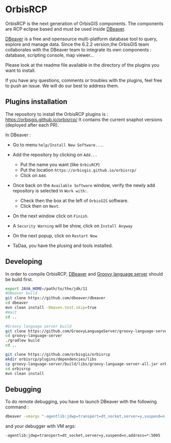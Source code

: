 # OrbisRCP

OrbisRCP is the next generation of OrbisGIS components. The components are RCP eclipse based and must be used inside [DBeaver](https://dbeaver.io/).

[DBeaver](https://dbeaver.io/) is a free and opensource multi-platform database tool to query, explore and manage data. Since the 6.2.2 version,the OrbisGIS team collaborates with the DBeaver team to integrate its own components : database, scripting console, map viewer...

Please look at the readme file available in the directory of the plugins you want to install.

If you have any questions, comments or troubles with the plugins, feel free to push an issue. We will do our best to address them.


## Plugins installation

The repository to install the OrbisRCP plugins is  : https://orbisgis.github.io/orbisrcp/
It contains  the current snaphot versions (deployed after each PR).

In DBeaver :
 - Go to menu `help/Install New Software...`.
 - Add the repository by clicking on `Add...`
   - Put the name you want (like `OrbisRCP`) 
   - Put the location `https://orbisgis.github.io/orbisrcp/`
   - Click on `Add`.
  - Once back on the `Available Software` window, verify the newly add repository is selected in `Work with:`.
    - Check then the box at the left of `OrbisGIS` software. 
    - Click then on `Next`.
  - On the next window click on `Finish`.
  - A `Security Warning` will be show, click on `Install Anyway` 
  - On the next popup, click on `Restart Now`

  - TaDaa, you have the plusing and tools installed.


## Developing

In order to compile OrbisRCP, [DBeaver](https://github.com/dbeaver/dbeaver) and [Groovy language server](https://github.com/GroovyLanguageServer/groovy-language-server) should be build first.

```bash
export JAVA_HOME=/path/to/the/jdk/11
#DBeaver build
git clone https://github.com/dbeaver/dbeaver
cd dbeaver
mvn clean install -Dmaven.test.skip=true
#Wait
cd ..

#Groovy language server build
git clone https://github.com/GroovyLanguageServer/groovy-language-server
cd groovy-language-server
./gradlew build
cd ..

git clone https://github.com/orbisgis/orbisrcp
mkdir orbisrcp/plugins/dependencies/libs
cp groovy-language-server/build/libs/groovy-language-server-all.jar orbisrcp/plugins/dependencies/libs/groovy-language-server.jar
cd orbisrcp
mvn clean install
```

## Debugging

To do remote debugging, you have to launch DBeaver with the following command : 
```bash
dbeaver -vmargs "-agentlib:jdwp=transport=dt_socket,server=y,suspend=n,address=5005"
```
and your debugger with VM args:
```bash
-agentlib:jdwp=transport=dt_socket,server=y,suspend=n,address=*:5005
```

